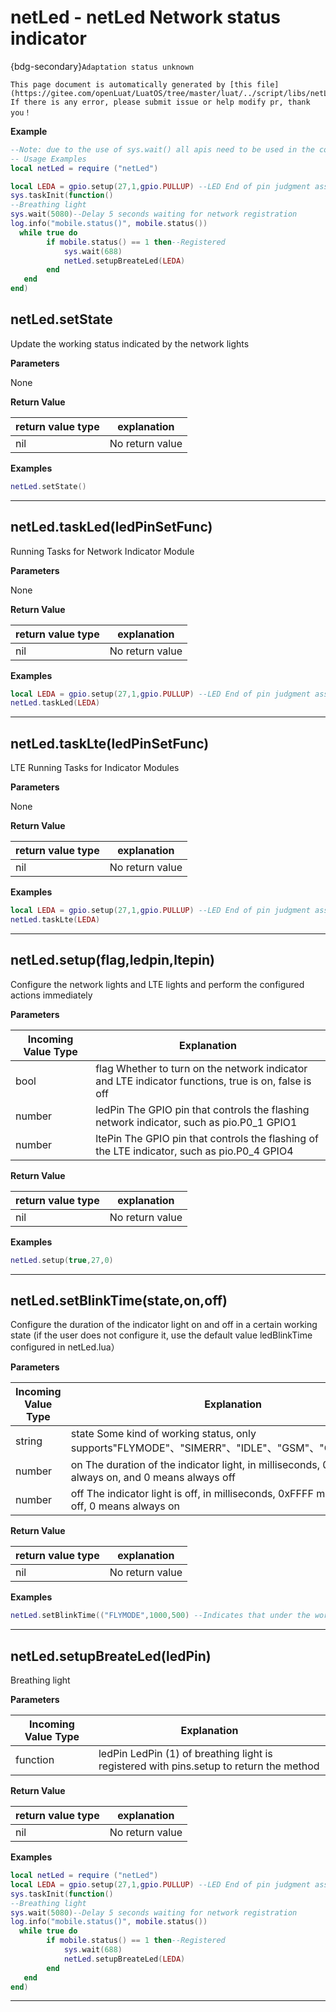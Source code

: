 # netLed - netLed Network status indicator

{bdg-secondary}`Adaptation status unknown`

```{note}
This page document is automatically generated by [this file](https://gitee.com/openLuat/LuatOS/tree/master/luat/../script/libs/netLed.lua). If there is any error, please submit issue or help modify pr, thank you！
```


**Example**

```lua
--Note: due to the use of sys.wait() all apis need to be used in the coroutine
-- Usage Examples
local netLed = require ("netLed")

local LEDA = gpio.setup(27,1,gpio.PULLUP) --LED End of pin judgment assignment
sys.taskInit(function()
--Breathing light
sys.wait(5080)--Delay 5 seconds waiting for network registration
log.info("mobile.status()", mobile.status())
  while true do
        if mobile.status() == 1 then--Registered
            sys.wait(688)
            netLed.setupBreateLed(LEDA)
        end
   end
end)

```

## netLed.setState



Update the working status indicated by the network lights

**Parameters**

None

**Return Value**

|return value type | explanation|
|-|-|
|nil|No return value|

**Examples**

```lua
netLed.setState()

```

---

## netLed.taskLed(ledPinSetFunc)



Running Tasks for Network Indicator Module

**Parameters**

None

**Return Value**

|return value type | explanation|
|-|-|
|nil|No return value|

**Examples**

```lua
local LEDA = gpio.setup(27,1,gpio.PULLUP) --LED End of pin judgment assignment
netLed.taskLed(LEDA)

```

---

## netLed.taskLte(ledPinSetFunc)



LTE Running Tasks for Indicator Modules

**Parameters**

None

**Return Value**

|return value type | explanation|
|-|-|
|nil|No return value|

**Examples**

```lua
local LEDA = gpio.setup(27,1,gpio.PULLUP) --LED End of pin judgment assignment
netLed.taskLte(LEDA)

```

---

## netLed.setup(flag,ledpin,ltepin)



Configure the network lights and LTE lights and perform the configured actions immediately

**Parameters**

|Incoming Value Type | Explanation|
|-|-|
|bool|flag Whether to turn on the network indicator and LTE indicator functions, true is on, false is off|
|number|ledPin The GPIO pin that controls the flashing network indicator, such as pio.P0_1 GPIO1|
|number|ltePin The GPIO pin that controls the flashing of the LTE indicator, such as pio.P0_4 GPIO4|

**Return Value**

|return value type | explanation|
|-|-|
|nil|No return value|

**Examples**

```lua
netLed.setup(true,27,0)

```

---

## netLed.setBlinkTime(state,on,off)



Configure the duration of the indicator light on and off in a certain working state (if the user does not configure it, use the default value ledBlinkTime configured in netLed.lua）

**Parameters**

|Incoming Value Type | Explanation|
|-|-|
|string|state Some kind of working status, only supports"FLYMODE"、"SIMERR"、"IDLE"、"GSM"、"GPRS"、"SCK"|
|number|on The duration of the indicator light, in milliseconds, 0xFFFF means always on, and 0 means always off|
|number|off The indicator light is off, in milliseconds, 0xFFFF means always off, 0 means always on|

**Return Value**

|return value type | explanation|
|-|-|
|nil|No return value |

**Examples**

```lua
netLed.setBlinkTime(("FLYMODE",1000,500) --Indicates that under the working state of flight mode, the indicator light flashes regularly: on for 1 second and off for 8.5 seconds.

```

---

## netLed.setupBreateLed(ledPin)



Breathing light

**Parameters**

|Incoming Value Type | Explanation|
|-|-|
|function|ledPin LedPin (1) of breathing light is registered with pins.setup to return the method|

**Return Value**

|return value type | explanation|
|-|-|
|nil|No return value|

**Examples**

```lua
local netLed = require ("netLed")
local LEDA = gpio.setup(27,1,gpio.PULLUP) --LED End of pin judgment assignment
sys.taskInit(function()
--Breathing light
sys.wait(5080)--Delay 5 seconds waiting for network registration
log.info("mobile.status()", mobile.status())
  while true do
        if mobile.status() == 1 then--Registered
            sys.wait(688)
            netLed.setupBreateLed(LEDA)
        end
   end
end)

```

---

